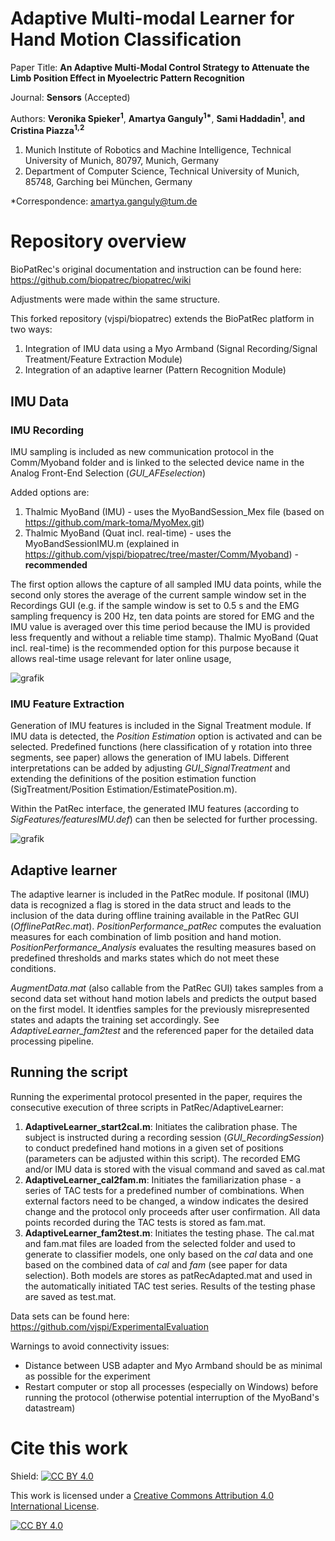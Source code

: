 # Adaptive Multi-modal Learner for Hand Motion Classification

Paper Title: **An Adaptive Multi-Modal Control Strategy to Attenuate the Limb Position Effect in Myoelectric Pattern Recognition**

Journal: **Sensors** (Accepted)

Authors: **Veronika Spieker<sup>1</sup>**, **Amartya Ganguly<sup>1\*</sup>**, **Sami Haddadin<sup>1</sup>**, **and Cristina Piazza<sup>1,2</sup>** 



1. Munich Institute of Robotics and Machine Intelligence, Technical University of Munich, 80797, Munich, Germany
2. Department of Computer Science, Technical University of Munich, 85748, Garching bei München, Germany

*Correspondence:  amartya.ganguly@tum.de<br>

# Repository overview

BioPatRec's original documentation and instruction can be found here: https://github.com/biopatrec/biopatrec/wiki

Adjustments were made within the same structure.

This forked repository (vjspi/biopatrec) extends the BioPatRec platform in two ways:
1. Integration of IMU data using a Myo Armband (Signal Recording/Signal Treatment/Feature Extraction Module)
2. Integration of an adaptive learner (Pattern Recognition Module)

## IMU Data
### IMU Recording
IMU sampling is included as new communication protocol in the Comm/Myoband folder and is linked to the selected device name in the Analog Front-End Selection (_GUI_AFEselection_)

Added options are:
1. Thalmic MyoBand (IMU) - uses the MyoBandSession_Mex file (based on https://github.com/mark-toma/MyoMex.git)
2. Thalmic MyoBand (Quat incl. real-time) - uses the MyoBandSessionIMU.m (explained in https://github.com/vjspi/biopatrec/tree/master/Comm/Myoband) - **recommended**

The first option allows the capture of all sampled IMU data points, while the second only stores the average of the current sample window set in the Recordings GUI (e.g. if the sample window is set to 0.5 s and the EMG sampling frequency is 200 Hz, ten data points are stored for EMG and the IMU value is averaged over this time period because the IMU is provided less frequently and without a reliable time stamp). Thalmic MyoBand (Quat incl. real-time) is the recommended option for this purpose because it allows real-time usage relevant for later online usage, 

![grafik](https://user-images.githubusercontent.com/80716904/134916102-92689f5b-67a9-42e2-afce-b0c13b24e739.png)

### IMU Feature Extraction
Generation of IMU features is included in the Signal Treatment module. If IMU data is detected, the _Position Estimation_ option is activated and can be selected. Predefined functions (here classification of y rotation into three segments, see paper) allows the generation of IMU labels. Different interpretations can be added by adjusting _GUI_SignalTreatment_ and extending the definitions of the position estimation function (SigTreatment/Position Estimation/EstimatePosition.m). 

Within the PatRec interface, the generated IMU features (according to _SigFeatures/featuresIMU.def_) can then be selected for further processing.

![grafik](https://user-images.githubusercontent.com/80716904/134928772-c84da526-f340-4538-8872-f0c024551185.png)

## Adaptive learner
The adaptive learner is included in the PatRec module. If positonal (IMU) data is recognized a flag is stored in the data struct and leads to the inclusion of the data during offline training available in the PatRec GUI (_OfflinePatRec.mat_). _PositionPerformance_patRec_ computes the evaluation measures for each combination of limb position and hand motion. _PositionPerformance_Analysis_ evaluates the resulting measures based on predefined thresholds and marks states which do not meet these conditions.

_AugmentData.mat_ (also callable from the PatRec GUI) takes samples from a second data set without hand motion labels and predicts the output based on the first model. It identfies samples for the previously misrepresented states and adapts the training set accordingly. See _AdaptiveLearner_fam2test_ and the referenced paper for the detailed data processing pipeline. 

## Running the script

Running the experimental protocol presented in the paper, requires the consecutive execution of three scripts in PatRec/AdaptiveLearner:
1. **AdaptiveLearner_start2cal.m**: Initiates the calibration phase. The subject is instructed during a recording session (_GUI_RecordingSession_) to conduct predefined hand motions in a given set of positions (parameters can be adjusted within this script). The recorded EMG and/or IMU data is stored with the visual command and saved as cal.mat 
2. **AdaptiveLearner_cal2fam.m**: Initiates the familiarization phase - a series of TAC tests for a predefined number of combinations. When external factors need to be changed, a window indicates the desired change and the protocol only proceeds after user confirmation. All data points recorded during the TAC tests is stored as fam.mat.
3. **AdaptiveLearner_fam2test.m**: Initiates the testing phase. The cal.mat and fam.mat files are loaded from the selected folder and used to generate to classifier models, one only based on the _cal_ data and one based on the combined data of _cal_ and _fam_ (see paper for data selection). Both models are stores as patRecAdapted.mat and used in the automatically initiated TAC test series. Results of the testing phase are saved as test.mat.

Data sets can be found here: https://github.com/vjspi/ExperimentalEvaluation

Warnings to avoid connectivity issues:
- Distance between USB adapter and Myo Armband should be as minimal as possible for the experiment 
- Restart computer or stop all processes (especially on Windows) before running the protocol (otherwise potential interruption of the MyoBand's datastream)

# Cite this work


Shield: [![CC BY 4.0][cc-by-shield]][cc-by]

This work is licensed under a
[Creative Commons Attribution 4.0 International License][cc-by].

[![CC BY 4.0][cc-by-image]][cc-by]

[cc-by]: http://creativecommons.org/licenses/by/4.0/
[cc-by-image]: https://i.creativecommons.org/l/by/4.0/88x31.png
[cc-by-shield]: https://img.shields.io/badge/License-CC%20BY%204.0-lightgrey.svg
